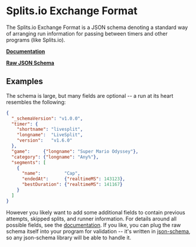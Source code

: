 # Splits.io Exchange Format
The Splits.io Exchange Format is a JSON schema denoting a standard way of arranging run information for passing between
timers and other programs (like Splits.io).

[**Documentation**][1]

[**Raw JSON Schema**][2]

## Examples
The schema is large, but many fields are optional -- a run at its heart resembles the following:

```json
{
  "_schemaVersion": "v1.0.0",
  "timer": {
    "shortname": "livesplit",
    "longname":  "LiveSplit",
    "version":   "v1.6.0"
  },
  "game":     {"longname": "Super Mario Odyssey"},
  "category": {"longname": "Any%"},
  "segments": [
    {
      "name":         "Cap",
      "endedAt":      {"realtimeMS": 143123},
      "bestDuration": {"realtimeMS": 141167}
    }
  ]
}
```

However you likely want to add some additional fields to contain previous attempts, skipped splits, and runner
information. For details around all possible fields, see the [documentation][1]. If you like, you can plug the raw
schema itself into your program for validation -- it's written in [json-schema][3], so any json-schema library will be
able to handle it.

[1]: http://lbovet.github.io/docson/index.html#https://raw.githubusercontent.com/glacials/splits-io/master/public/schema/run_v1.0.0.json
[2]: https://raw.githubusercontent.com/glacials/splits-io/master/public/schema/run_v1.0.0.json
[3]: http://json-schema.org/
